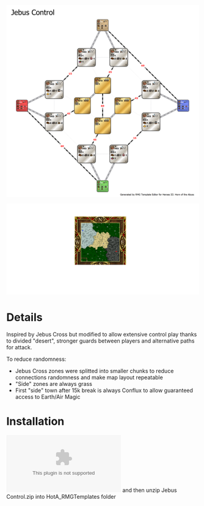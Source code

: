 ![Jebus Control template](https://raw.githubusercontent.com/oz4ru/jebus-control/main/Jebus%20Control%20Diagram.png)

![Jebus Control Example Generation](https://raw.githubusercontent.com/oz4ru/jebus-control/main/generation.png)
# Details
Inspired by Jebus Cross but modified to allow extensive control play thanks to divided "desert", stronger guards between players and alternative paths for attack.

To reduce randomness:
* Jebus Cross zones were splitted  into smaller chunks to reduce connections randomness and make map layout repeatable
* "Side" zones are always grass
* First "side" town after 15k break is always Conflux to allow guaranteed access to Earth/Air Magic
# Installation
![Download](https://github.com/oz4ru/jebus-control/raw/main/Jebus%20Control.zip) and then unzip Jebus Control.zip into HotA_RMGTemplates folder
